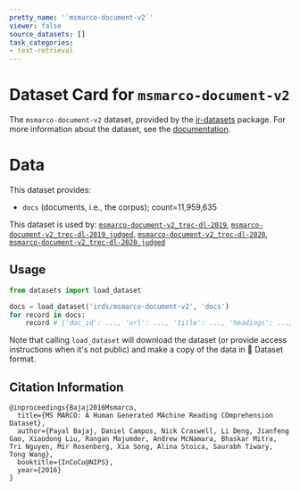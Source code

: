 ```yaml
---
pretty_name: '`msmarco-document-v2`'
viewer: false
source_datasets: []
task_categories:
- text-retrieval
---
```


# Dataset Card for `msmarco-document-v2`

The `msmarco-document-v2` dataset, provided by the [ir-datasets](https://ir-datasets.com/) package.
For more information about the dataset, see the [documentation](https://ir-datasets.com/msmarco-document-v2#msmarco-document-v2).

# Data

This dataset provides:
 - `docs` (documents, i.e., the corpus); count=11,959,635


This dataset is used by: [`msmarco-document-v2_trec-dl-2019`](https://huggingface.co/datasets/irds/msmarco-document-v2_trec-dl-2019), [`msmarco-document-v2_trec-dl-2019_judged`](https://huggingface.co/datasets/irds/msmarco-document-v2_trec-dl-2019_judged), [`msmarco-document-v2_trec-dl-2020`](https://huggingface.co/datasets/irds/msmarco-document-v2_trec-dl-2020), [`msmarco-document-v2_trec-dl-2020_judged`](https://huggingface.co/datasets/irds/msmarco-document-v2_trec-dl-2020_judged)


## Usage

```python
from datasets import load_dataset

docs = load_dataset('irds/msmarco-document-v2', 'docs')
for record in docs:
    record # {'doc_id': ..., 'url': ..., 'title': ..., 'headings': ..., 'body': ...}

```

Note that calling `load_dataset` will download the dataset (or provide access instructions when it's not public) and make a copy of the
data in 🤗 Dataset format.

## Citation Information

```
@inproceedings{Bajaj2016Msmarco,
  title={MS MARCO: A Human Generated MAchine Reading COmprehension Dataset},
  author={Payal Bajaj, Daniel Campos, Nick Craswell, Li Deng, Jianfeng Gao, Xiaodong Liu, Rangan Majumder, Andrew McNamara, Bhaskar Mitra, Tri Nguyen, Mir Rosenberg, Xia Song, Alina Stoica, Saurabh Tiwary, Tong Wang},
  booktitle={InCoCo@NIPS},
  year={2016}
}
```
